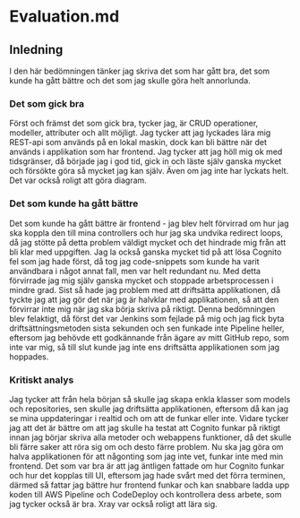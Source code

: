 # Evaluation.md

## Inledning
I den här bedömningen tänker jag skriva det som har gått bra, det som kunde ha gått bättre och det som jag skulle göra helt annorlunda.

### Det som gick bra
Först och främst det som gick bra, tycker jag, är CRUD operationer, modeller, attributer och allt möjligt. Jag tycker att
jag lyckades lära mig REST-api som används på en lokal maskin, dock kan bli bättre när det används i applikation
som har frontend. Jag tycker att jag höll mig ok med tidsgränser, då började jag i god tid, gick in och läste själv ganska mycket
och försökte göra så mycket jag kan själv. Även om jag inte har lyckats helt. Det var också roligt att göra diagram.

### Det som kunde ha gått bättre
Det som kunde ha gått bättre är frontend - jag blev helt förvirrad om hur jag ska koppla den till mina controllers och 
hur jag ska undvika redirect loops, då jag stötte på detta problem väldigt mycket och det hindrade mig från att bli klar med
uppgiften. Jag la också ganska mycket tid på att lösa Cognito fel som jag hade först, då tog jag code-snippets som kunde
ha varit användbara i något annat fall, men var helt redundant nu. Med detta förvirrade jag mig själv ganska mycket och
stoppade arbetsprocessen i mindre grad. Sist så hade jag problem med att driftsätta applikationen, då tyckte jag att jag 
gör det när jag är halvklar med applikationen, så att den förvirrar inte mig när jag ska börja skriva på riktigt. Denna 
bedömningen blev felaktigt, då först det var Jenkins som fejlade på mig och jag fick byta driftsättningsmetoden sista
sekunden och sen funkade inte Pipeline heller, eftersom jag behövde ett godkännande från ägare av mitt GitHub repo, som 
inte var mig, så till slut kunde jag inte ens driftsätta applikationen som jag hoppades.

### Kritiskt analys
Jag tycker att från hela början så skulle jag skapa enkla klasser som models och repositories, sen skulle jag driftsätta
applikationen, eftersom då kan jag se mina uppdateringar i realtid och om att de funkar eller inte. Vidare tycker jag att
det är bättre om att jag skulle ha testat att Cognito funkar på riktigt innan jag börjar skriva alla metoder och webappens
funktioner, då det skulle bli färre saker att röra sig om och desto färre problem. Nu ska jag göra om halva applikationen 
för att någonting som jag inte vet, funkar inte med min frontend. Det som var bra är att jag äntligen fattade om hur Cognito
funkar och hur det kopplas till UI, eftersom jag hade svårt med det förra terminen, därmed så fattar jag bättre hur frontend 
funkar och kan snabbare ladda upp koden till AWS Pipeline och CodeDeploy och kontrollera dess arbete, som jag tycker också är bra.
Xray var också roligt att lära sig.
